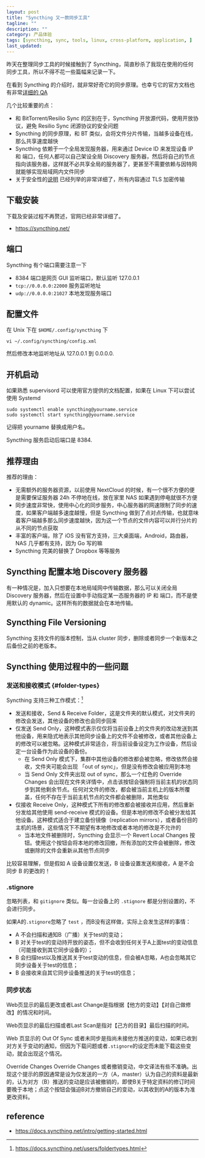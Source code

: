 ```yaml
---
layout: post
title: "Syncthing 又一款同步工具"
tagline: ""
description: ""
category: 产品体验
tags: [syncthing, sync, tools, linux, cross-platform, application, ]
last_updated:
---
```


昨天在整理同步工具的时候接触到了 Syncthing，简直秒杀了我现在使用的任何同步工具，所以不得不花一些篇幅来记录一下。

在看到 Syncthing 的介绍时，就非常好奇它的同步原理。也幸亏它的官方文档也有非常[详细的 QA](https://docs.syncthing.net/users/faq.html)

几个比较重要的点：

- 和 BitTorrent/Resilio Sync 的区别在于，Syncthing 开放源代码，使用开放协议，避免 Resilio Sync 闭源协议的安全问题
- Syncthing 的同步原理，和 BT 类似，会将文件分片传输，当越多设备在线，那么共享速度越快
- Syncthing 依赖于一个全局发现服务器，用来通过 Device ID 来发现设备 IP 和 端口，任何人都可以自己架设全局 Discovery 服务器，然后将自己的节点指向该服务器，这样就不必共享全局的服务器了，更甚至不需要依赖与因特网就能够实现局域网内文件同步
- 关于安全性的[说明](https://docs.syncthing.net/users/security.html) 已经列举的非常详细了，所有内容通过 TLS 加密传输

## 下载安装
下载及安装过程不再赘述，官网已经非常详细了。

- <https://syncthing.net/>

## 端口
Syncthing 有个端口需要注意一下

- 8384 端口是网页 GUI 监听端口，默认监听 127.0.0.1
- `tcp://0.0.0.0:22000` 服务监听地址
- `udp://0.0.0.0:21027` 本地发现服务端口

## 配置文件

在 Unix 下在 `$HOME/.config/syncthing` 下

	vi ~/.config/syncthing/config.xml

然后修改本地监听地址从 127.0.0.1 到 0.0.0.0.

## 开机启动
如果熟悉 supervisord 可以使用官方提供的文档配置，如果在 Linux 下可以尝试使用 Systemd

	sudo systemctl enable syncthing@yourname.service
	sudo systemctl start syncthing@yourname.service

记得把 yourname 替换成用户名。

Syncthing 服务启动后端口是 8384.

## 推荐理由
推荐的理由：

- 无需额外的服务器资源，以前使用 NextCloud 的时候，有一个很不方便的便是需要保证服务器 24h 不停地在线，放在家里 NAS 如果遇到停电就很不方便
- 同步速度非常快，使用中心化的同步服务，中心服务器的网速限制了同步的速度，如果客户端越多速度越慢，但是 Syncthing 做到了点对点传输，也就意味着客户端越多那么同步速度越快，因为这一个节点的文件内容可以并行分片的从不同的节点获取
- 丰富的客户端，除了 iOS 没有官方支持，三大桌面端，Android，路由器，NAS 几乎都有支持，因为 Go 写的嘛
- Syncthing 完美的替换了 Dropbox 等等服务

## Syncthing 配置本地 Discovery 服务器
有一种情况是，加入只想要在本地局域网中传输数据，那么可以关闭全局 Discovery 服务器，然后在设置中手动指定某一态服务器的 IP 和 端口，而不是使用默认的 dynamic。这样所有的数据就会在本地传输。

## Syncthing File Versioning
Syncthing 支持文件的版本控制，当从 cluster 同步，删除或者同步一个新版本之后备份之前的老版本。

## Syncthing 使用过程中的一些问题

### 发送和接收模式 {#folder-types}
Syncthing 支持三种工作模式：[^folder]

[^folder]: <https://docs.syncthing.net/users/foldertypes.html>

- 发送和接收，Send & Receive Folder，这是文件夹的默认模式，对文件夹的修改会发送，其他设备的修改也会同步回来
- 仅发送 Send Only，这种模式表示仅仅将当前设备上的文件夹的改动发送到其他设备，用来隐式地表示其他同步设备上的文件不会被修改，或者其他设备上的修改可以被忽略。这种模式非常适合，将当前设备设定为工作设备，然后设定一台设备作为此设备的备份。
    - 在 Send Only 模式下，集群中其他设备的修改都会被忽略，修改依然会接收，文件夹可能会出现 「out of sync」，但是没有修改会被应用到本地
    - 当 Send Only 文件夹出现 out of sync，那么一个红色的 Override Changes 会出现在文件夹详情中，点击该按钮会强制将当前主机的状态同步到其他剩余节点。任何对文件的修改，都会被当前主机上的版本所覆盖，任何不存在于当前主机节点的文件都会被删除，其他类似
- 仅接收 Receive Only，这种模式下所有的修改都会被接收并应用，然后重新分发给其他使用 send-receive 模式的设备。但是本地的修改不会被分发给其他设备。这种模式适合于建立备份镜像（replication mirrors），或者备份目的主机的场景，这些情况下不期望有本地修改或者本地的修改是不允许的
    - 当本地文件被删除时，Syncthing 会显示一个 Revert Local Changes 按钮。使用这个按钮会将本地的修改回撤，所有添加的文件会被删除，修改或删除的文件会重新从其他节点同步

比较容易理解，但是假如 A 设备设置仅发送，B 设备设置发送和接收，A 是不会同步 B 的更改的！

### .stignore
忽略列表，和 `gitignore` 类似。每一台设备上的 `.stignore` 都是分别设置的，不会进行同步。

如果A的`.stignore`忽略了 `test` ，而B没有这样做，实际上会发生这样的事情：

- A 不会扫描和通知B（广播）关于test的变动；
- B 对关于test的变动持开放的姿态，但不会收到任何关于A上面test的变动信息（可能接收到其它同步设备的）；
- B 会扫描test以及推送其关于test变动的信息，但会被A忽略，A也会忽略其它同步设备关于test的信息；
- B 会接收来自其它同步设备推送的关于test的信息；

### 同步状态
Web页显示的最后更改或者Last Change是指根据【他方的变动】【对自己做修改】的情况和时间。

Web页显示的最后扫描或者Last Scan是指对【己方的目录】最后扫描的时间。

Web 页显示的 Out Of Sync 或者未同步是指尚未接他方推送的变动，如果已收到对方关于变动的通知，但因为下载问题或者`.stignore`的设定而未能下载这些变动，就会出现这个情况。

Override Changes
Override Changes 或者撤销变动，中文译法有些不准确。出现这个提示的原因通常是设为仅发送的一方（A，master）认为自己的资料是最新的，认为对方（B）推送的变动是应该被撤销的，即使B关于特定资料的修订时间要晚于本地；点这个按钮会强迫B对方撤销自己的变动，以其收到的A的版本为准更改资料。




## reference

- <https://docs.syncthing.net/intro/getting-started.html>
